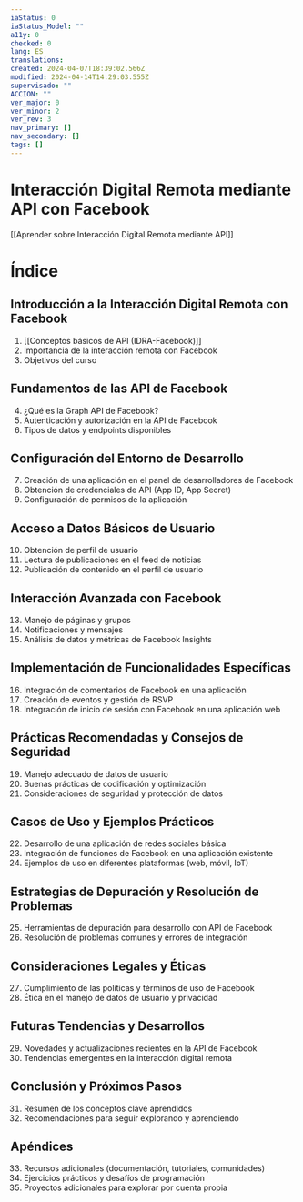 ```yaml
---
iaStatus: 0
iaStatus_Model: ""
a11y: 0
checked: 0
lang: ES
translations: 
created: 2024-04-07T18:39:02.566Z
modified: 2024-04-14T14:29:03.555Z
supervisado: ""
ACCION: ""
ver_major: 0
ver_minor: 2
ver_rev: 3
nav_primary: []
nav_secondary: []
tags: []
---
```

# Interacción Digital Remota mediante API con Facebook

[[Aprender sobre Interacción Digital Remota mediante API]]

# Índice

## Introducción a la Interacción Digital Remota con Facebook
1. [[Conceptos básicos de API (IDRA-Facebook)]]
2. Importancia de la interacción remota con Facebook
3. Objetivos del curso

## Fundamentos de las API de Facebook
4. ¿Qué es la Graph API de Facebook?
5. Autenticación y autorización en la API de Facebook
6. Tipos de datos y endpoints disponibles

## Configuración del Entorno de Desarrollo
7. Creación de una aplicación en el panel de desarrolladores de Facebook
8. Obtención de credenciales de API (App ID, App Secret)
9. Configuración de permisos de la aplicación

## Acceso a Datos Básicos de Usuario
10. Obtención de perfil de usuario
11. Lectura de publicaciones en el feed de noticias
12. Publicación de contenido en el perfil de usuario

## Interacción Avanzada con Facebook
13. Manejo de páginas y grupos
14. Notificaciones y mensajes
15. Análisis de datos y métricas de Facebook Insights

## Implementación de Funcionalidades Específicas
16. Integración de comentarios de Facebook en una aplicación
17. Creación de eventos y gestión de RSVP
18. Integración de inicio de sesión con Facebook en una aplicación web

## Prácticas Recomendadas y Consejos de Seguridad
19. Manejo adecuado de datos de usuario
20. Buenas prácticas de codificación y optimización
21. Consideraciones de seguridad y protección de datos

## Casos de Uso y Ejemplos Prácticos
22. Desarrollo de una aplicación de redes sociales básica
23. Integración de funciones de Facebook en una aplicación existente
24. Ejemplos de uso en diferentes plataformas (web, móvil, IoT)

## Estrategias de Depuración y Resolución de Problemas
25. Herramientas de depuración para desarrollo con API de Facebook
26. Resolución de problemas comunes y errores de integración

## Consideraciones Legales y Éticas
27. Cumplimiento de las políticas y términos de uso de Facebook
28. Ética en el manejo de datos de usuario y privacidad

## Futuras Tendencias y Desarrollos
29. Novedades y actualizaciones recientes en la API de Facebook
30. Tendencias emergentes en la interacción digital remota

## Conclusión y Próximos Pasos
31. Resumen de los conceptos clave aprendidos
32. Recomendaciones para seguir explorando y aprendiendo

## Apéndices
33. Recursos adicionales (documentación, tutoriales, comunidades)
34. Ejercicios prácticos y desafíos de programación
35. Proyectos adicionales para explorar por cuenta propia
